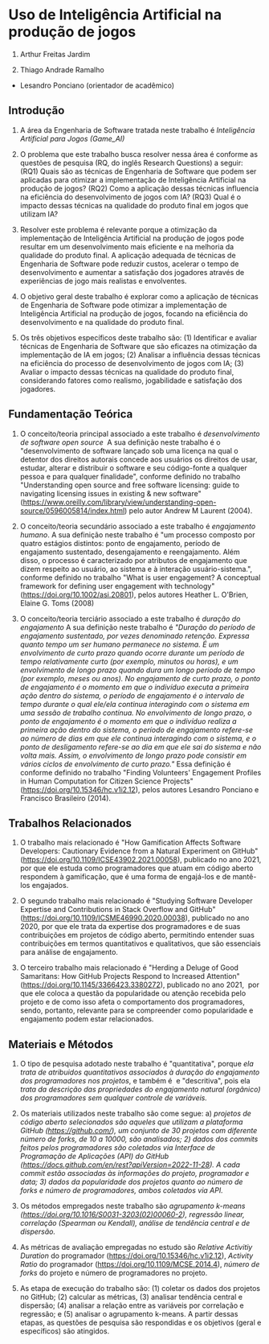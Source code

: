 # Uso de Inteligência Artificial na produção de jogos

1. Arthur Freitas Jardim

1. Thiago Andrade Ramalho

* Lesandro Ponciano (orientador de acadêmico)

## Introdução

1. A área da Engenharia de Software tratada neste trabalho é  _Inteligência Artificial para Jogos (Game_AI)_

1. O problema que este trabalho busca resolver nessa área é conforme as questões de pesquisa (RQ, do inglês Research Questions) a seguir: (RQ1) Quais são as técnicas de Engenharia de Software que podem ser aplicadas para otimizar a implementação de Inteligência Artificial na produção de jogos? (RQ2) Como a aplicação dessas técnicas influencia na eficiência do desenvolvimento de jogos com IA? (RQ3) Qual é o impacto dessas técnicas na qualidade do produto final em jogos que utilizam IA?

2. Resolver este problema é relevante porque a otimização da implementação de Inteligência Artificial na produção de jogos pode resultar em um desenvolvimento mais eficiente e na melhoria da qualidade do produto final. A aplicação adequada de técnicas de Engenharia de Software pode reduzir custos, acelerar o tempo de desenvolvimento e aumentar a satisfação dos jogadores através de experiências de jogo mais realistas e envolventes.

3. O objetivo geral deste trabalho é explorar como a aplicação de técnicas de Engenharia de Software pode otimizar a implementação de Inteligência Artificial na produção de jogos, focando na eficiência do desenvolvimento e na qualidade do produto final.

4. Os três objetivos específicos deste trabalho são: (1) Identificar e avaliar técnicas de Engenharia de Software que são eficazes na otimização da implementação de IA em jogos; (2) Analisar a influência dessas técnicas na eficiência do processo de desenvolvimento de jogos com IA; (3) Avaliar o impacto dessas técnicas na qualidade do produto final, considerando fatores como realismo, jogabilidade e satisfação dos jogadores.

## Fundamentação Teórica

1. O conceito/teoria principal associado a este trabalho é _desenvolvimento de software open source_  A sua definição neste trabalho é o "desenvolvimento de software lançado sob uma licença na qual o detentor dos direitos autorais concede aos usuários os direitos de usar, estudar, alterar e distribuir o software e seu código-fonte a qualquer pessoa e para qualquer finalidade", conforme definido no trabalho "Understanding open source and free software licensing: guide to navigating licensing issues in existing & new software" (https://www.oreilly.com/library/view/understanding-open-source/0596005814/index.html) pelo autor Andrew M Laurent (2004).

1. O conceito/teoria secundário associado a este trabalho é _engajamento humano_. A sua definição neste trabalho é "um processo composto por quatro estágios distintos: ponto de engajamento, período de engajamento sustentado, desengajamento e reengajamento. Além disso, o processo é caracterizado por atributos de engajamento que dizem respeito ao usuário, ao sistema e à interação usuário-sistema.", conforme definido no trabalho "What is user engagement? A conceptual framework for defining user engagement with technology" (https://doi.org/10.1002/asi.20801), pelos autores Heather L. O'Brien, Elaine G. Toms (2008)

1. O conceito/teoria terciário associado a este trabalho é _duração do engajamento_ A sua definição neste trabalho é _"Duração do período de engajamento sustentado, por vezes denominado retenção. Expressa quanto tempo um ser humano permanece no sistema. É um envolvimento de curto prazo quando ocorre durante um período de tempo relativamente curto (por exemplo, minutos ou horas), e um envolvimento de longo prazo quando dura um longo período de tempo (por exemplo, meses ou anos). No engajamento de curto prazo, o ponto de engajamento é o momento em que o indivíduo executa a primeira ação dentro do sistema, o período de engajamento é o intervalo de tempo durante o qual ele/ela continua interagindo com o sistema em uma sessão de trabalho contínua. No envolvimento de longo prazo, o ponto de engajamento é o momento em que o indivíduo realiza a primeira ação dentro do sistema, o período de engajamento refere-se ao número de dias em que ele continua interagindo com o sistema, e o ponto de desligamento refere-se ao dia em que ele sai do sistema e não volta mais. Assim, o envolvimento de longo prazo pode consistir em vários ciclos de envolvimento de curto prazo."_ Essa definição é conforme definido no trabalho "Finding Volunteers' Engagement Profiles in Human Computation for Citizen Science Projects" (https://doi.org/10.15346/hc.v1i2.12), pelos autores Lesandro Ponciano e Francisco Brasileiro (2014).   


## Trabalhos Relacionados

1. O trabalho mais relacionado é "How Gamification Affects Software Developers: Cautionary Evidence from a Natural Experiment on GitHub" (https://doi.org/10.1109/ICSE43902.2021.00058), publicado no ano 2021, por que ele estuda como programadores que atuam em código aberto respondem à gamificação, que é uma forma de engajá-los e de mantê-los engajados.

1. O segundo trabalho mais relacionado é "Studying Software Developer Expertise and Contributions in Stack Overflow and GitHub" (https://doi.org/10.1109/ICSME46990.2020.00038), publicado no ano 2020, por que ele trata da expertise dos programadores e de suas contribuições em projetos de código aberto, permitindo entender suas contribuições em termos quantitativos e qualitativos, que são essenciais para análise de engajamento.

1. O terceiro trabalho mais relacionado é "Herding a Deluge of Good Samaritans: How GitHub Projects Respond to Increased Attention" (https://doi.org/10.1145/3366423.3380272), publicado no ano 2021,  por que ele coloca a questão da popularidade ou atenção recebida pelo projeto e de como isso afeta o comportamento dos programadores, sendo, portanto, relevante para se compreender como popularidade e engajamento podem estar relacionados.
## Materiais e Métodos

1. O tipo de pesquisa adotado neste trabalho é "quantitativa", porque _ela trata de atribuidos quantitativos associados à duração do engajamento dos programadores nos projetos_, e também é  e "descritiva", pois ela _trata da descrição das propriedades do engajamento natural (orgânico) dos programadores sem qualquer controle de variáveis._

1. Os materiais utilizados neste trabalho são come segue: a) _projetos de código aberto selecionados são aqueles que utilizam a plataforma GitHub (https://github.com/), um conjunto de 30 projetos com diferente número de forks, de 10 a 10000, são analisados; 2) dados dos commits feitos pelos programadores são coletados via Interface de Programação de Aplicações (API) do GitHub (https://docs.github.com/en/rest?apiVersion=2022-11-28). A cada commit estão associadas às informações do projeto, programador e data; 3) dados da popularidade dos projetos quanto ao número de forks e número de programadores, ambos coletados via API._

1. Os métodos empregados neste trabalho são _agrupamento k-means (https://doi.org/10.1016/S0031-3203(02)00060-2), regressão linear, correlação (Spearman ou Kendall), análise de tendência central e de dispersão._

1. As métricas de avaliação empregadas no estudo são _Relative Activitiy Duration_ do programador (https://doi.org/10.15346/hc.v1i2.12), _Activity Ratio_ do programador (https://doi.org/10.1109/MCSE.2014.4), _número de forks_ do projeto e número de programadores no projeto. 

1. As etapa de execução do trabalho são: (1) coletar os dados dos projetos no GitHub; (2) calcular as métricas, (3) analisar tendência central e dispersão; (4) analisar a relação entre as variáveis por correlação e regressão; e (5) analisar o agrupamento k-means. A partir dessas etapas, as questões de pesquisa são respondidas e os objetivos (geral e específicos) são atingidos.
